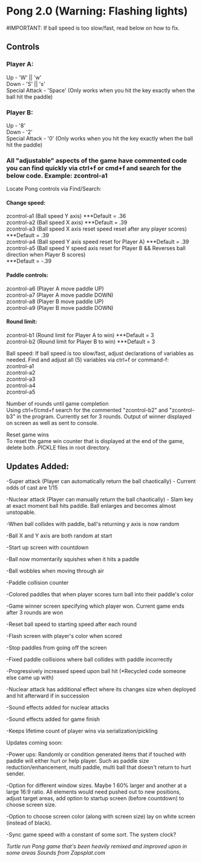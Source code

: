 # Pong 2.0 (Warning: Flashing lights)

#IMPORTANT: If ball speed is too slow/fast, read below on how to fix.

## Controls
### Player A:

Up - 'W' || 'w' <br />
Down - 'S' || 's' <br />
Special Attack - 'Space' (Only works when you hit the key exactly when the ball hit the paddle) <br />

### Player B:

Up - '8' <br />
Down - '2' <br />
Special Attack - '0' (Only works when you hit the key exactly when the ball hit the paddle) <br />

### All "adjustable" aspects of the game have commented code you can find quickly via ctrl+f or cmd+f and search for the below code. Example: zcontrol-a1

Locate Pong controls via Find/Search: <br />
#### Change speed:
zcontrol-a1  (Ball speed Y axis)
***Default = .36 <br />
zcontrol-a2  (Ball speed X axis)
***Default = .39 <br />
zcontrol-a3  (Ball speed X axis reset speed reset after any player scores)  
***Default = .39 <br />
zcontrol-a4  (Ball speed Y axis speed reset for Player A) 
***Default = .39 <br />
zcontrol-a5  (Ball speed Y speed axis reset for Player B && Reverses ball direction when Player B scores)  
***Default = -.39 <br />

#### Paddle controls:
zcontrol-a6  (Player A move paddle UP) <br />
zcontrol-a7  (Player A move paddle DOWN) <br />
zcontrol-a8  (Player B move paddle UP) <br />
zcontrol-a9  (Player B move paddle DOWN) <br />
#### Round limit:
zcontrol-b1  (Round limit for Player A to win) ***Default = 3 <br />
zcontrol-b2  (Round limit for Player B to win) ***Default = 3 <br />

Ball speed:
If ball speed is too slow/fast, adjust declarations of variables as needed.
Find and adjust all (5) variables via ctrl+f or command-f: <br/>
zcontrol-a1 <br />
zcontrol-a2  <br />
zcontrol-a3 <br />
zcontrol-a4 <br />
zcontrol-a5 <br />

Number of rounds until game completion <br />
Using ctrl+f/cmd+f search for the commented "zcontrol-b2" and "zcontrol-b3" in the program. Currently set for 3 rounds. Output of winner displayed on screen as well as sent to console.

Reset game wins <br />
To reset the game win counter that is displayed at the end of the game, delete both .PICKLE files in root directory. 

## Updates Added: <br />

-Super attack (Player can automatically return the ball chaotically) - Current odds of cast are 1/15 <br />

-Nuclear attack (Player can manually return the ball chaotically) - Slam key at exact moment ball hits paddle. Ball enlarges and becomes almost unstopable. <br />

-When ball collides with paddle, ball's returning y axis is now random

-Ball X and Y axis are both random at start

-Start up screen with countdown

-Ball now momentarily squishes when it hits a paddle

-Ball wobbles when moving through air

-Paddle collision counter

-Colored paddles that when player scores turn ball into their paddle's color

-Game winner screen specifying which player won. Current  game ends after 3 rounds are won

-Reset ball speed to starting speed after each round

-Flash screen with player's color when scored

-Stop paddles from going off the screen

-Fixed paddle collisions where ball collides with paddle incorrectly

-Progressively increased speed upon ball hit (*Recycled code someone else came up with)

-Nuclear attack has additional effect where its changes size when deployed and hit afterward if in succession

-Sound effects added for nuclear attacks

-Sound effects added for game finish

-Keeps lifetime count of player wins via serialization/pickling

Updates coming soon:

-Power ups: Randomly or condition generated items that if touched with paddle will either hurt or help player. Such as paddle   size reduction/enhancement, multi paddle, multi ball that doesn't return to hurt sender.

-Option for different window sizes. Maybe 1 60% larger and another at a large 16:9 ratio. All elements would need pushed out to new positions, adjust target areas, add option to startup screen (before countdown) to choose screen size.

-Option to choose screen color (along with screen size) lay on white screen (instead of black).

-Sync game speed with a constant of some sort. The system clock?


*Turtle run Pong game that's been heavily remixed and improved upon in some areas*
*Sounds from Zapsplat.com*
